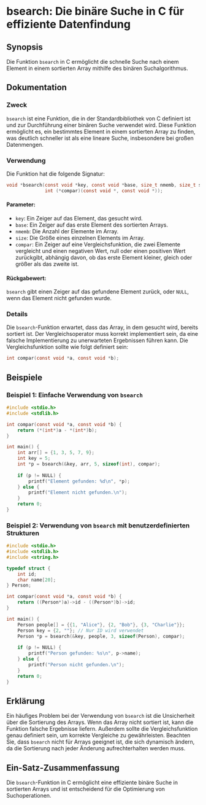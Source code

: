 <!--
Meta Description: # bsearch: Die binäre Suche in C für effiziente Datenfindung ## Synopsis Die Funktion `bsearch` in C ermöglicht die schnelle Suche nach einem Element ...
Meta Keywords: die, bsearch, int, void, const
-->

# bsearch: Die binäre Suche in C für effiziente Datenfindung

## Synopsis
Die Funktion `bsearch` in C ermöglicht die schnelle Suche nach einem Element in einem sortierten Array mithilfe des binären Suchalgorithmus.

## Dokumentation
### Zweck
`bsearch` ist eine Funktion, die in der Standardbibliothek von C definiert ist und zur Durchführung einer binären Suche verwendet wird. Diese Funktion ermöglicht es, ein bestimmtes Element in einem sortierten Array zu finden, was deutlich schneller ist als eine lineare Suche, insbesondere bei großen Datenmengen.

### Verwendung
Die Funktion hat die folgende Signatur:

```c
void *bsearch(const void *key, const void *base, size_t nmemb, size_t size, 
              int (*compar)(const void *, const void *));
```

#### Parameter:
- `key`: Ein Zeiger auf das Element, das gesucht wird.
- `base`: Ein Zeiger auf das erste Element des sortierten Arrays.
- `nmemb`: Die Anzahl der Elemente im Array.
- `size`: Die Größe eines einzelnen Elements im Array.
- `compar`: Ein Zeiger auf eine Vergleichsfunktion, die zwei Elemente vergleicht und einen negativen Wert, null oder einen positiven Wert zurückgibt, abhängig davon, ob das erste Element kleiner, gleich oder größer als das zweite ist.

#### Rückgabewert:
`bsearch` gibt einen Zeiger auf das gefundene Element zurück, oder `NULL`, wenn das Element nicht gefunden wurde.

### Details
Die `bsearch`-Funktion erwartet, dass das Array, in dem gesucht wird, bereits sortiert ist. Der Vergleichsoperator muss korrekt implementiert sein, da eine falsche Implementierung zu unerwarteten Ergebnissen führen kann. Die Vergleichsfunktion sollte wie folgt definiert sein:

```c
int compar(const void *a, const void *b);
```

## Beispiele
### Beispiel 1: Einfache Verwendung von `bsearch`
```c
#include <stdio.h>
#include <stdlib.h>

int compar(const void *a, const void *b) {
    return (*(int*)a - *(int*)b);
}

int main() {
    int arr[] = {1, 3, 5, 7, 9};
    int key = 5;
    int *p = bsearch(&key, arr, 5, sizeof(int), compar);
    
    if (p != NULL) {
        printf("Element gefunden: %d\n", *p);
    } else {
        printf("Element nicht gefunden.\n");
    }
    return 0;
}
```

### Beispiel 2: Verwendung von `bsearch` mit benutzerdefinierten Strukturen
```c
#include <stdio.h>
#include <stdlib.h>
#include <string.h>

typedef struct {
    int id;
    char name[20];
} Person;

int compar(const void *a, const void *b) {
    return ((Person*)a)->id - ((Person*)b)->id;
}

int main() {
    Person people[] = {{1, "Alice"}, {2, "Bob"}, {3, "Charlie"}};
    Person key = {2, ""}; // Nur ID wird verwendet
    Person *p = bsearch(&key, people, 3, sizeof(Person), compar);
    
    if (p != NULL) {
        printf("Person gefunden: %s\n", p->name);
    } else {
        printf("Person nicht gefunden.\n");
    }
    return 0;
}
```

## Erklärung
Ein häufiges Problem bei der Verwendung von `bsearch` ist die Unsicherheit über die Sortierung des Arrays. Wenn das Array nicht sortiert ist, kann die Funktion falsche Ergebnisse liefern. Außerdem sollte die Vergleichsfunktion genau definiert sein, um korrekte Vergleiche zu gewährleisten. Beachten Sie, dass `bsearch` nicht für Arrays geeignet ist, die sich dynamisch ändern, da die Sortierung nach jeder Änderung aufrechterhalten werden muss.

## Ein-Satz-Zusammenfassung
Die `bsearch`-Funktion in C ermöglicht eine effiziente binäre Suche in sortierten Arrays und ist entscheidend für die Optimierung von Suchoperationen.